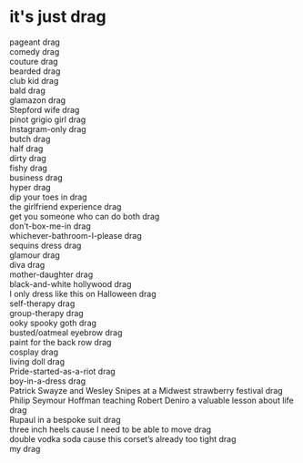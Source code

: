 # it's just drag

pageant drag  
comedy drag  
couture drag  
bearded drag  
club kid drag  
bald drag  
glamazon drag  
Stepford wife drag  
pinot grigio girl drag  
Instagram-only drag  
butch drag  
half drag  
dirty drag  
fishy drag  
business drag  
hyper drag  
dip your toes in drag  
the girlfriend experience drag  
get you someone who can do both drag  
don’t-box-me-in drag  
whichever-bathroom-I-please drag  
sequins dress drag  
glamour drag  
diva drag  
mother-daughter drag  
black-and-white hollywood drag  
I only dress like this on Halloween drag  
self-therapy drag  
group-therapy drag  
ooky spooky goth drag  
busted/oatmeal eyebrow drag  
paint for the back row drag  
cosplay drag  
living doll drag  
Pride-started-as-a-riot drag  
boy-in-a-dress drag  
Patrick Swayze and Wesley Snipes at a Midwest strawberry festival drag  
Philip Seymour Hoffman teaching Robert Deniro a valuable lesson about life drag  
Rupaul in a bespoke suit drag  
three inch heels cause I need to be able to move drag  
double vodka soda cause this corset’s already too tight drag  
my drag  
